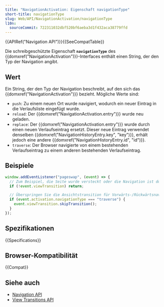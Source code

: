 ```yaml
---
title: "NavigationActivation: Eigenschaft navigationType"
short-title: navigationType
slug: Web/API/NavigationActivation/navigationType
l10n:
  sourceCommit: 722311032dbf520bf6aeba3d1f432aca38779ffd
---
```


{{APIRef("Navigation API")}}{{SeeCompatTable}}

Die schreibgeschützte Eigenschaft **`navigationType`** des {{domxref("NavigationActivation")}}-Interfaces enthält einen String, der den Typ der Navigation angibt.

## Wert

Ein String, der den Typ der Navigation beschreibt, auf den sich das {{domxref("NavigationActivation")}} bezieht. Mögliche Werte sind:

- `push`: Zu einem neuen Ort wurde navigiert, wodurch ein neuer Eintrag in die Verlaufsliste eingefügt wurde.
- `reload`: Der {{domxref("NavigationActivation.entry")}} wurde neu geladen.
- `replace`: Der {{domxref("NavigationActivation.entry")}} wurde durch einen neuen Verlaufseintrag ersetzt. Dieser neue Eintrag verwendet denselben {{domxref("NavigationHistoryEntry.key", "key")}}, erhält jedoch eine andere {{domxref("NavigationHistoryEntry.id", "id")}}.
- `traverse`: Der Browser navigierte von einem bestehenden Verlaufseintrag zu einem anderen bestehenden Verlaufseintrag.

## Beispiele

```js
window.addEventListener("pageswap", (event) => {
  // Zum Beispiel, die Seite wurde versteckt oder die Navigation ist dokumentübergreifend.
  if (!event.viewTransition) return;

  // Überspringen Sie die Ansichtstransition für Vorwärts-/Rückwärtsnavigationen.
  if (event.activation.navigationType === "traverse") {
    event.viewTransition.skipTransition();
  }
});
```

## Spezifikationen

{{Specifications}}

## Browser-Kompatibilität

{{Compat}}

## Siehe auch

- [Navigation API](/de/docs/Web/API/Navigation_API)
- [View Transitions API](/de/docs/Web/API/View_Transitions_API)
